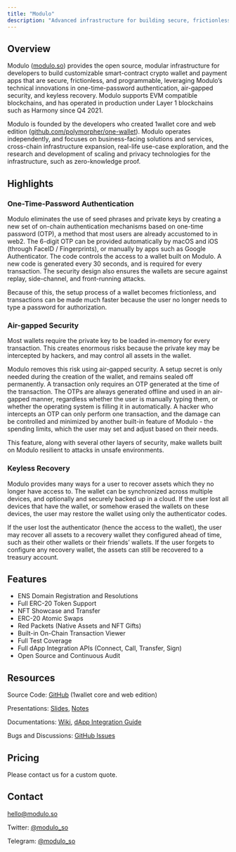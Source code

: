 ```yaml
---
title: "Modulo"
description: "Advanced infrastructure for building secure, frictionless, programmable crypto wallets"
---
```


## Overview

Modulo ([modulo.so](https://modulo.so)) provides the open source, modular infrastructure for developers to build customizable smart-contract crypto wallet and payment apps that are secure, frictionless, and programmable, leveraging Modulo’s technical innovations in one-time-password authentication, air-gapped security, and keyless recovery. Modulo supports EVM compatible blockchains, and has operated in production under Layer 1 blockchains such as Harmony since Q4 2021. 

Modulo is founded by the developers who created 1wallet core and web edition ([github.com/polymorpher/one-wallet](https://github.com/polymorpher/one-wallet)). Modulo operates independently, and focuses on business-facing solutions and services, cross-chain infrastructure expansion, real-life use-case exploration, and the research and development of scaling and privacy technologies for the infrastructure, such as zero-knowledge proof.

## Highlights

### One-Time-Password Authentication

Modulo eliminates the use of seed phrases and private keys by creating a new set of on-chain authentication mechanisms based on one-time password (OTP), a method that most users are already accustomed to in web2. The 6-digit OTP can be provided automatically by macOS and iOS (through FaceID / Fingerprints), or manually by apps such as Google Authenticator. The code controls the access to a wallet built on Modulo. A new code is generated every 30 seconds, and is required for every transaction. The security design also ensures the wallets are secure against replay, side-channel, and front-running attacks. 

Because of this, the setup process of a wallet becomes frictionless, and transactions can be made much faster because the user no longer needs to type a password for authorization.  

### Air-gapped Security

Most wallets require the private key to be loaded in-memory for every transaction. This creates enormous risks because the private key may be intercepted by hackers, and may control all assets in the wallet. 

Modulo removes this risk using air-gapped security. A setup secret is only needed during the creation of the wallet, and remains sealed off permanently. A transaction only requires an OTP generated at the time of the transaction. The OTPs are always generated offline and used in an air-gapped manner, regardless whether the user is manually typing them, or whether the operating system is filling it in automatically. A hacker who intercepts an OTP can only perform one transaction, and the damage can be controlled and minimized by another built-in feature of Modulo - the spending limits, which the user may set and adjust based on their needs.

This feature, along with several other layers of security, make wallets built on Modulo resilient to attacks in unsafe environments.

### Keyless Recovery

Modulo provides many ways for a user to recover assets which they no longer have access to. The wallet can be synchronized across multiple devices, and optionally and securely backed up in a cloud. If the user lost all devices that have the wallet, or somehow erased the wallets on these devices, the user may restore the wallet using only the authenticator codes. 

If the user lost the authenticator (hence the access to the wallet), the user may recover all assets to a recovery wallet they configured ahead of time, such as their other wallets or their friends’ wallets. If the user forgets to configure any recovery wallet, the assets can still be recovered to a treasury account.

## Features

- ENS Domain Registration and Resolutions
- Full ERC-20 Token Support
- NFT Showcase and Transfer
- ERC-20 Atomic Swaps
- Red Packets (Native Assets and NFT Gifts)
- Built-in On-Chain Transaction Viewer
- Full Test Coverage
- Full dApp Integration APIs (Connect, Call, Transfer, Sign)
- Open Source and Continuous Audit

## Resources

Source Code: [GitHub](https://github.com/polymorpher/one-wallet) (1wallet core and web edition)

Presentations: [Slides](https://docs.google.com/presentation/d/1lmpWZyT8Mk6yey6FJWEdpeMo6vWdY7Vy2NUMArQHTGw), [Notes](https://docs.google.com/document/d/1MyJGH87ujlBVzwLMBNzJmdw4JH-UzhRUQTNw3t6AaWM/edit#)

Documentations: [Wiki](https://github.com/polymorpher/one-wallet/wiki), [dApp Integration Guide](https://github.com/polymorpher/one-wallet/wiki/App-Integration)

Bugs and Discussions:  [GitHub Issues](https://github.com/polymorpher/one-wallet/issues)

## Pricing

Please contact us for a custom quote.

## Contact

[hello@modulo.so](mailto:hello@modulo.so)

Twitter: [@modulo_so](https://twitter.com/modulo_so)

Telegram: [@modulo_so](https://t.me/modulo_so)


